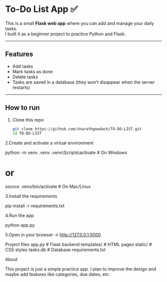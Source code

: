 # To-Do List App ✅

This is a small **Flask web app** where you can add and manage your daily tasks.  
I built it as a beginner project to practice Python and Flask.

---

## Features
- Add tasks  
- Mark tasks as done  
- Delete tasks  
- Tasks are saved in a database (they won’t disappear when the server restarts)  

---

## How to run
1. Clone this repo  
   ```bash
   git clone https://github.com/sharathgowdack/TO-DO-LIST.git
   cd TO-DO-LIST
   
2.Create and activate a virtual environment

python -m venv .venv
.venv\Scripts\activate   # On Windows
# or
source .venv/bin/activate   # On Mac/Linux


3.Install the requirements

pip install -r requirements.txt


4.Run the app

  python app.py


5.Open in your browser → http://127.0.0.1:5000

Project files
app.py          # Flask backend
templates/      # HTML pages
static/         # CSS styles
tasks.db        # Database
requirements.txt

About

This project is just a simple practice app.
I plan to improve the design and maybe add features like categories, due dates, etc.

